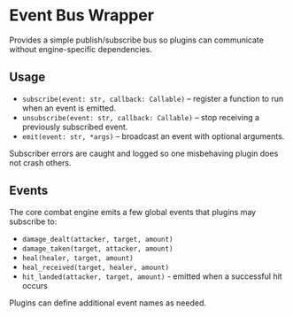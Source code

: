 # Event Bus Wrapper

Provides a simple publish/subscribe bus so plugins can communicate without engine-specific dependencies.

## Usage
- `subscribe(event: str, callback: Callable)` – register a function to run when an event is emitted.
- `unsubscribe(event: str, callback: Callable)` – stop receiving a previously subscribed event.
- `emit(event: str, *args)` – broadcast an event with optional arguments.

Subscriber errors are caught and logged so one misbehaving plugin does not crash others.

## Events
The core combat engine emits a few global events that plugins may subscribe to:

- `damage_dealt(attacker, target, amount)`
- `damage_taken(target, attacker, amount)`
- `heal(healer, target, amount)`
- `heal_received(target, healer, amount)`
- `hit_landed(attacker, target, amount)` - emitted when a successful hit occurs

Plugins can define additional event names as needed.
